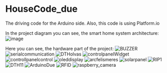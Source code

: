 # HouseCode_due
The driving code for the Arduino side. Also, this code is using Platform.io 


In the project diagram you can see, the smart home system architecture:
![image](https://github.com/moisiFerenc/HouseCode_due/assets/78962708/29e4cdcd-3d09-4c2c-89e8-31468696ca43)


Here you can see, the hardware part of the project:
![BUZZER](https://github.com/moisiFerenc/HouseCode_due/assets/78962708/650b703b-4da3-4446-a468-c375c409e10d)
![serialcommunication](https://github.com/moisiFerenc/HouseCode_due/assets/78962708/a3dbd78f-b88c-4a06-973c-f7173ac65775)
![DTHolvas](https://github.com/moisiFerenc/HouseCode_due/assets/78962708/84791267-30f3-419e-91d3-a1ab06e6ee34)
![controlpanelWidget](https://github.com/moisiFerenc/HouseCode_due/assets/78962708/29088774-5fb9-48c2-85a7-2ee3e455b172)
![controllpanelcontrol](https://github.com/moisiFerenc/HouseCode_due/assets/78962708/a7f301f0-8b0f-447f-936d-8e4d377eacf0)
![oleddisplay](https://github.com/moisiFerenc/HouseCode_due/assets/78962708/eb06bae4-13a7-4d9b-ba38-6015644e6593)
![arcfelismeres](https://github.com/moisiFerenc/HouseCode_due/assets/78962708/38c366b4-71a0-4eb9-a613-28e5867f2643)
![solarpanel](https://github.com/moisiFerenc/HouseCode_due/assets/78962708/7b9e54aa-d1fe-4dcd-83e0-f74a32454652)
![RIP1](https://github.com/moisiFerenc/HouseCode_due/assets/78962708/f131dd57-c6a6-4534-b537-bb235cc7061b)
![DTH11](https://github.com/moisiFerenc/HouseCode_due/assets/78962708/c2bcc468-0842-4605-8be4-663f766d5f40)
![ArduinoDue](https://github.com/moisiFerenc/HouseCode_due/assets/78962708/a122053e-8807-4a30-b425-451f3f03a3e1)
![RFID](https://github.com/moisiFerenc/HouseCode_due/assets/78962708/7c6da48b-9b66-44f6-be52-9c312ae6da08)
![raspberry_camera](https://github.com/moisiFerenc/HouseCode_due/assets/78962708/94373b37-67f8-46b3-8103-ef56259c8702)
